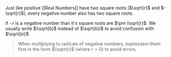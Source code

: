 Just like positive [[Real Numbers]] have two square roots ($\sqrt{r}$ and $-\sqrt{r}$), every negative number also has two square roots. 

if $-r$ is a negative number than it's square roots are $\pm i\sqrt{r}$.
We usually write $i\sqrt{b}$ instead of $\sqrt{b}i$ to avoid confusion with $\sqrt{bi}$ 

> When multiplying to radicals of negative numbers, expressem them first in the form $i\sqrt{r}$ (where $r\gt0$) to avoid errors. 